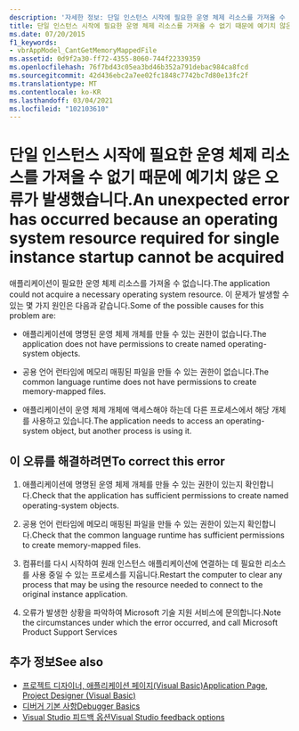 ```yaml
---
description: '자세한 정보: 단일 인스턴스 시작에 필요한 운영 체제 리소스를 가져올 수 없기 때문에 예기치 않은 오류가 발생 했습니다.'
title: 단일 인스턴스 시작에 필요한 운영 체제 리소스를 가져올 수 없기 때문에 예기치 않은 오류가 발생했습니다.
ms.date: 07/20/2015
f1_keywords:
- vbrAppModel_CantGetMemoryMappedFile
ms.assetid: 0d9f2a30-ff72-4355-8060-744f22339359
ms.openlocfilehash: 76f7bd43c05ea3bd46b352a791debac984ca8fcd
ms.sourcegitcommit: 42d436ebc2a7ee02fc1848c7742bc7d80e13fc2f
ms.translationtype: MT
ms.contentlocale: ko-KR
ms.lasthandoff: 03/04/2021
ms.locfileid: "102103610"
---
```

# <a name="an-unexpected-error-has-occurred-because-an-operating-system-resource-required-for-single-instance-startup-cannot-be-acquired"></a><span data-ttu-id="4aeb1-103">단일 인스턴스 시작에 필요한 운영 체제 리소스를 가져올 수 없기 때문에 예기치 않은 오류가 발생했습니다.</span><span class="sxs-lookup"><span data-stu-id="4aeb1-103">An unexpected error has occurred because an operating system resource required for single instance startup cannot be acquired</span></span>

<span data-ttu-id="4aeb1-104">애플리케이션이 필요한 운영 체제 리소스를 가져올 수 없습니다.</span><span class="sxs-lookup"><span data-stu-id="4aeb1-104">The application could not acquire a necessary operating system resource.</span></span> <span data-ttu-id="4aeb1-105">이 문제가 발생할 수 있는 몇 가지 원인은 다음과 같습니다.</span><span class="sxs-lookup"><span data-stu-id="4aeb1-105">Some of the possible causes for this problem are:</span></span>  
  
- <span data-ttu-id="4aeb1-106">애플리케이션에 명명된 운영 체제 개체를 만들 수 있는 권한이 없습니다.</span><span class="sxs-lookup"><span data-stu-id="4aeb1-106">The application does not have permissions to create named operating-system objects.</span></span>  
  
- <span data-ttu-id="4aeb1-107">공용 언어 런타임에 메모리 매핑된 파일을 만들 수 있는 권한이 없습니다.</span><span class="sxs-lookup"><span data-stu-id="4aeb1-107">The common language runtime does not have permissions to create memory-mapped files.</span></span>  
  
- <span data-ttu-id="4aeb1-108">애플리케이션이 운영 체제 개체에 액세스해야 하는데 다른 프로세스에서 해당 개체를 사용하고 있습니다.</span><span class="sxs-lookup"><span data-stu-id="4aeb1-108">The application needs to access an operating-system object, but another process is using it.</span></span>  
  
## <a name="to-correct-this-error"></a><span data-ttu-id="4aeb1-109">이 오류를 해결하려면</span><span class="sxs-lookup"><span data-stu-id="4aeb1-109">To correct this error</span></span>  
  
1. <span data-ttu-id="4aeb1-110">애플리케이션에 명명된 운영 체제 개체를 만들 수 있는 권한이 있는지 확인합니다.</span><span class="sxs-lookup"><span data-stu-id="4aeb1-110">Check that the application has sufficient permissions to create named operating-system objects.</span></span>  
  
2. <span data-ttu-id="4aeb1-111">공용 언어 런타임에 메모리 매핑된 파일을 만들 수 있는 권한이 있는지 확인합니다.</span><span class="sxs-lookup"><span data-stu-id="4aeb1-111">Check that the common language runtime has sufficient permissions to create memory-mapped files.</span></span>  
  
3. <span data-ttu-id="4aeb1-112">컴퓨터를 다시 시작하여 원래 인스턴스 애플리케이션에 연결하는 데 필요한 리소스를 사용 중일 수 있는 프로세스를 지웁니다.</span><span class="sxs-lookup"><span data-stu-id="4aeb1-112">Restart the computer to clear any process that may be using the resource needed to connect to the original instance application.</span></span>  
  
4. <span data-ttu-id="4aeb1-113">오류가 발생한 상황을 파악하여 Microsoft 기술 지원 서비스에 문의합니다.</span><span class="sxs-lookup"><span data-stu-id="4aeb1-113">Note the circumstances under which the error occurred, and call Microsoft Product Support Services</span></span>  
  
## <a name="see-also"></a><span data-ttu-id="4aeb1-114">추가 정보</span><span class="sxs-lookup"><span data-stu-id="4aeb1-114">See also</span></span>

- [<span data-ttu-id="4aeb1-115">프로젝트 디자이너, 애플리케이션 페이지(Visual Basic)</span><span class="sxs-lookup"><span data-stu-id="4aeb1-115">Application Page, Project Designer (Visual Basic)</span></span>](/visualstudio/ide/reference/application-page-project-designer-visual-basic)
- [<span data-ttu-id="4aeb1-116">디버거 기본 사항</span><span class="sxs-lookup"><span data-stu-id="4aeb1-116">Debugger Basics</span></span>](/visualstudio/debugger/debugger-basics)
- [<span data-ttu-id="4aeb1-117">Visual Studio 피드백 옵션</span><span class="sxs-lookup"><span data-stu-id="4aeb1-117">Visual Studio feedback options</span></span>](/visualstudio/ide/feedback-options)
